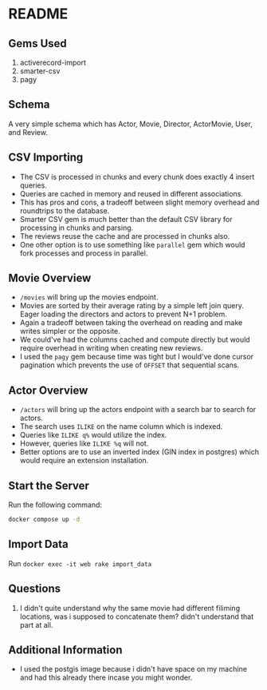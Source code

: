 # README

## Gems Used

1. activerecord-import
2. smarter-csv
3. pagy

## Schema

A very simple schema which has Actor, Movie, Director, ActorMovie, User, and Review.

## CSV Importing

- The CSV is processed in chunks and every chunk does exactly 4 insert queries.
- Queries are cached in memory and reused in different associations.
- This has pros and cons, a tradeoff between slight memory overhead and roundtrips to the database.
- Smarter CSV gem is much better than the default CSV library for processing in chunks and parsing.
- The reviews reuse the cache and are processed in chunks also.
- One other option is to use something like `parallel` gem which would fork processes and process in parallel.

## Movie Overview

- `/movies` will bring up the movies endpoint.
- Movies are sorted by their average rating by a simple left join query. Eager loading the directors and actors to prevent N+1 problem.
- Again a tradeoff between taking the overhead on reading and make writes simpler or the opposite.
- We could've had the columns cached and compute directly but would require overhead in writing when creating new reviews.
- I used the `pagy` gem because time was tight but I would've done cursor pagination which prevents the use of `OFFSET` that sequential scans.

## Actor Overview

- `/actors` will bring up the actors endpoint with a search bar to search for actors.
- The search uses `ILIKE` on the name column which is indexed.
- Queries like `ILIKE q%` would utilize the index.
- However, queries like `ILIKE %q` will not.
- Better options are to use an inverted index (GIN index in postgres) which would require an extension installation.

## Start the Server

Run the following command:

```bash
docker compose up -d
```
## Import Data
Run `docker exec -it web rake import_data`


## Questions
1. I didn't quite understand why the same movie had different filiming locations, was i supposed to concatenate them? didn't understand that part at all.

## Additional Information
- I used the postgis image because i didn't have space on my machine and had this already there incase you might wonder.
